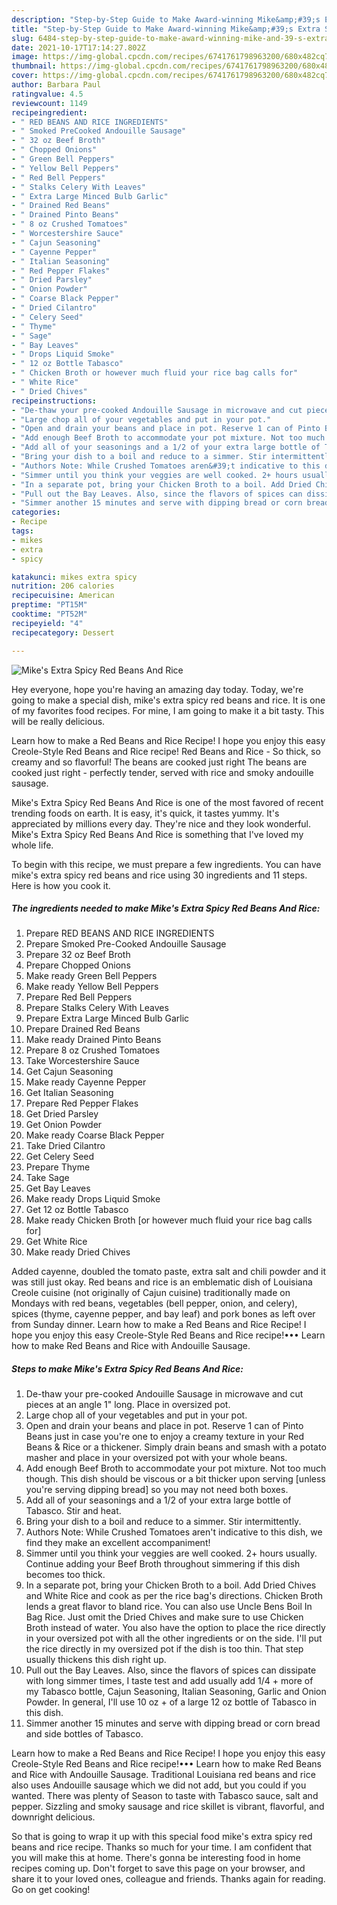 ```yaml
---
description: "Step-by-Step Guide to Make Award-winning Mike&amp;#39;s Extra Spicy Red Beans And Rice"
title: "Step-by-Step Guide to Make Award-winning Mike&amp;#39;s Extra Spicy Red Beans And Rice"
slug: 6484-step-by-step-guide-to-make-award-winning-mike-and-39-s-extra-spicy-red-beans-and-rice
date: 2021-10-17T17:14:27.802Z
image: https://img-global.cpcdn.com/recipes/6741761798963200/680x482cq70/mikes-extra-spicy-red-beans-and-rice-recipe-main-photo.jpg
thumbnail: https://img-global.cpcdn.com/recipes/6741761798963200/680x482cq70/mikes-extra-spicy-red-beans-and-rice-recipe-main-photo.jpg
cover: https://img-global.cpcdn.com/recipes/6741761798963200/680x482cq70/mikes-extra-spicy-red-beans-and-rice-recipe-main-photo.jpg
author: Barbara Paul
ratingvalue: 4.5
reviewcount: 1149
recipeingredient:
- " RED BEANS AND RICE INGREDIENTS"
- " Smoked PreCooked Andouille Sausage"
- " 32 oz Beef Broth"
- " Chopped Onions"
- " Green Bell Peppers"
- " Yellow Bell Peppers"
- " Red Bell Peppers"
- " Stalks Celery With Leaves"
- " Extra Large Minced Bulb Garlic"
- " Drained Red Beans"
- " Drained Pinto Beans"
- " 8 oz Crushed Tomatoes"
- " Worcestershire Sauce"
- " Cajun Seasoning"
- " Cayenne Pepper"
- " Italian Seasoning"
- " Red Pepper Flakes"
- " Dried Parsley"
- " Onion Powder"
- " Coarse Black Pepper"
- " Dried Cilantro"
- " Celery Seed"
- " Thyme"
- " Sage"
- " Bay Leaves"
- " Drops Liquid Smoke"
- " 12 oz Bottle Tabasco"
- " Chicken Broth or however much fluid your rice bag calls for"
- " White Rice"
- " Dried Chives"
recipeinstructions:
- "De-thaw your pre-cooked Andouille Sausage in microwave and cut pieces at an angle 1&#34; long. Place in oversized pot."
- "Large chop all of your vegetables and put in your pot."
- "Open and drain your beans and place in pot. Reserve 1 can of Pinto Beans just in case you&#39;re one to enjoy a creamy texture in your Red Beans &amp; Rice or a thickener. Simply drain beans and smash with a potato masher and place in your oversized pot with your whole beans."
- "Add enough Beef Broth to accommodate your pot mixture. Not too much though. This dish should be viscous or a bit thicker upon serving [unless you&#39;re serving dipping bread] so you may not need both boxes."
- "Add all of your seasonings and a 1/2 of your extra large bottle of Tabasco. Stir and heat."
- "Bring your dish to a boil and reduce to a simmer. Stir intermittently."
- "Authors Note: While Crushed Tomatoes aren&#39;t indicative to this dish, we find they make an excellent accompaniment!"
- "Simmer until you think your veggies are well cooked. 2+ hours usually. Continue adding your Beef Broth throughout simmering if this dish becomes too thick."
- "In a separate pot, bring your Chicken Broth to a boil. Add Dried Chives and White Rice and cook as per the rice bag&#39;s directions. Chicken Broth lends a great flavor to bland rice. You can also use Uncle Bens Boil In Bag Rice. Just omit the Dried Chives and make sure to use Chicken Broth instead of water. You also have the option to place the rice directly in your oversized pot with all the other ingredients or on the side. I&#39;ll put the rice directly in my oversized pot if the dish is too thin. That step usually thickens this dish right up."
- "Pull out the Bay Leaves. Also, since the flavors of spices can dissipate with long simmer times, I taste test and add usually add 1/4 + more of my Tabasco bottle, Cajun Seasoning, Italian Seasoning, Garlic and Onion Powder. In general, I&#39;ll use 10 oz + of a large 12 oz bottle of Tabasco in this dish."
- "Simmer another 15 minutes and serve with dipping bread or corn bread and side bottles of Tabasco."
categories:
- Recipe
tags:
- mikes
- extra
- spicy

katakunci: mikes extra spicy 
nutrition: 206 calories
recipecuisine: American
preptime: "PT15M"
cooktime: "PT52M"
recipeyield: "4"
recipecategory: Dessert

---
```



![Mike&#39;s Extra Spicy Red Beans And Rice](https://img-global.cpcdn.com/recipes/6741761798963200/680x482cq70/mikes-extra-spicy-red-beans-and-rice-recipe-main-photo.jpg)

Hey everyone, hope you're having an amazing day today. Today, we're going to make a special dish, mike&#39;s extra spicy red beans and rice. It is one of my favorites food recipes. For mine, I am going to make it a bit tasty. This will be really delicious.

Learn how to make a Red Beans and Rice Recipe! I hope you enjoy this easy Creole-Style Red Beans and Rice recipe! Red Beans and Rice - So thick, so creamy and so flavorful! The beans are cooked just right The beans are cooked just right - perfectly tender, served with rice and smoky andouille sausage.

Mike&#39;s Extra Spicy Red Beans And Rice is one of the most favored of recent trending foods on earth. It is easy, it's quick, it tastes yummy. It's appreciated by millions every day. They're nice and they look wonderful. Mike&#39;s Extra Spicy Red Beans And Rice is something that I've loved my whole life.


To begin with this recipe, we must prepare a few ingredients. You can have mike&#39;s extra spicy red beans and rice using 30 ingredients and 11 steps. Here is how you cook it.

<!--inarticleads1-->

##### The ingredients needed to make Mike&#39;s Extra Spicy Red Beans And Rice:

1. Prepare  RED BEANS AND RICE INGREDIENTS
1. Prepare  Smoked Pre-Cooked Andouille Sausage
1. Prepare  32 oz Beef Broth
1. Prepare  Chopped Onions
1. Make ready  Green Bell Peppers
1. Make ready  Yellow Bell Peppers
1. Prepare  Red Bell Peppers
1. Prepare  Stalks Celery With Leaves
1. Prepare  Extra Large Minced Bulb Garlic
1. Prepare  Drained Red Beans
1. Make ready  Drained Pinto Beans
1. Prepare  8 oz Crushed Tomatoes
1. Take  Worcestershire Sauce
1. Get  Cajun Seasoning
1. Make ready  Cayenne Pepper
1. Get  Italian Seasoning
1. Prepare  Red Pepper Flakes
1. Get  Dried Parsley
1. Get  Onion Powder
1. Make ready  Coarse Black Pepper
1. Take  Dried Cilantro
1. Get  Celery Seed
1. Prepare  Thyme
1. Take  Sage
1. Get  Bay Leaves
1. Make ready  Drops Liquid Smoke
1. Get  12 oz Bottle Tabasco
1. Make ready  Chicken Broth [or however much fluid your rice bag calls for]
1. Get  White Rice
1. Make ready  Dried Chives


Added cayenne, doubled the tomato paste, extra salt and chili powder and it was still just okay. Red beans and rice is an emblematic dish of Louisiana Creole cuisine (not originally of Cajun cuisine) traditionally made on Mondays with red beans, vegetables (bell pepper, onion, and celery), spices (thyme, cayenne pepper, and bay leaf) and pork bones as left over from Sunday dinner. Learn how to make a Red Beans and Rice Recipe! I hope you enjoy this easy Creole-Style Red Beans and Rice recipe!••• Learn how to make Red Beans and Rice with Andouille Sausage. 

<!--inarticleads2-->

##### Steps to make Mike&#39;s Extra Spicy Red Beans And Rice:

1. De-thaw your pre-cooked Andouille Sausage in microwave and cut pieces at an angle 1&#34; long. Place in oversized pot.
1. Large chop all of your vegetables and put in your pot.
1. Open and drain your beans and place in pot. Reserve 1 can of Pinto Beans just in case you&#39;re one to enjoy a creamy texture in your Red Beans &amp; Rice or a thickener. Simply drain beans and smash with a potato masher and place in your oversized pot with your whole beans.
1. Add enough Beef Broth to accommodate your pot mixture. Not too much though. This dish should be viscous or a bit thicker upon serving [unless you&#39;re serving dipping bread] so you may not need both boxes.
1. Add all of your seasonings and a 1/2 of your extra large bottle of Tabasco. Stir and heat.
1. Bring your dish to a boil and reduce to a simmer. Stir intermittently.
1. Authors Note: While Crushed Tomatoes aren&#39;t indicative to this dish, we find they make an excellent accompaniment!
1. Simmer until you think your veggies are well cooked. 2+ hours usually. Continue adding your Beef Broth throughout simmering if this dish becomes too thick.
1. In a separate pot, bring your Chicken Broth to a boil. Add Dried Chives and White Rice and cook as per the rice bag&#39;s directions. Chicken Broth lends a great flavor to bland rice. You can also use Uncle Bens Boil In Bag Rice. Just omit the Dried Chives and make sure to use Chicken Broth instead of water. You also have the option to place the rice directly in your oversized pot with all the other ingredients or on the side. I&#39;ll put the rice directly in my oversized pot if the dish is too thin. That step usually thickens this dish right up.
1. Pull out the Bay Leaves. Also, since the flavors of spices can dissipate with long simmer times, I taste test and add usually add 1/4 + more of my Tabasco bottle, Cajun Seasoning, Italian Seasoning, Garlic and Onion Powder. In general, I&#39;ll use 10 oz + of a large 12 oz bottle of Tabasco in this dish.
1. Simmer another 15 minutes and serve with dipping bread or corn bread and side bottles of Tabasco.


Learn how to make a Red Beans and Rice Recipe! I hope you enjoy this easy Creole-Style Red Beans and Rice recipe!••• Learn how to make Red Beans and Rice with Andouille Sausage. Traditional Louisiana red beans and rice also uses Andouille sausage which we did not add, but you could if you wanted. There was plenty of Season to taste with Tabasco sauce, salt and pepper. Sizzling and smoky sausage and rice skillet is vibrant, flavorful, and downright delicious. 

So that is going to wrap it up with this special food mike&#39;s extra spicy red beans and rice recipe. Thanks so much for your time. I am confident that you will make this at home. There's gonna be interesting food in home recipes coming up. Don't forget to save this page on your browser, and share it to your loved ones, colleague and friends. Thanks again for reading. Go on get cooking!
